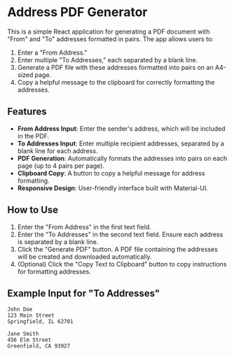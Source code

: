 # Address PDF Generator

This is a simple React application for generating a PDF document with "From" and "To" addresses formatted in pairs. The app allows users to:

1. Enter a "From Address."
2. Enter multiple "To Addresses," each separated by a blank line.
3. Generate a PDF file with these addresses formatted into pairs on an A4-sized page.
4. Copy a helpful message to the clipboard for correctly formatting the addresses.

## Features

- **From Address Input**: Enter the sender's address, which will be included in the PDF.
- **To Addresses Input**: Enter multiple recipient addresses, separated by a blank line for each address.
- **PDF Generation**: Automatically formats the addresses into pairs on each page (up to 4 pairs per page).
- **Clipboard Copy**: A button to copy a helpful message for address formatting.
- **Responsive Design**: User-friendly interface built with Material-UI.

## How to Use

1. Enter the "From Address" in the first text field.
2. Enter the "To Addresses" in the second text field. Ensure each address is separated by a blank line.
3. Click the "Generate PDF" button. A PDF file containing the addresses will be created and downloaded automatically.
4. (Optional) Click the "Copy Text to Clipboard" button to copy instructions for formatting addresses.

## Example Input for "To Addresses"
```
John Doe
123 Main Street
Springfield, IL 62701

Jane Smith
456 Elm Street
Greenfield, CA 93927
```
